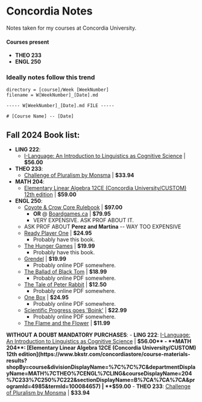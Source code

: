 # Concordia Notes
Notes taken for my courses at Concordia University.

#### Courses present

- **THEO 233**
- **ENGL 250**

### Ideally notes follow this trend

```
directory = [course]/Week [WeekNumber]
filename = W[WeekNumber]_[Date].md

----- W[WeekNumber]_[Date].md FILE -----

# [Course Name] -- [Date]
```

## Fall 2024 Book list:

- **LING 222**: 
    - [I-Language: An Introduction to Linguistics as Cognitive Science](https://www.argobookshop.ca/item/ZR5XF8H9d6dWOZHcKWZHqw) | **$56.00**
- **THEO 233**: 
    - [Challenge of Pluralism by Monsma](https://www.bkstr.com/concordiastore/course-materials-results?shopBy=course&divisionDisplayName=%7C%7C%7C&departmentDisplayName=MATH%7CTHEO%7CENGL%7CLING&courseDisplayName=204%7C233%7C250%7C222&sectionDisplayName=B%7CA%7CA%7CA&programId=4985&termId=100084657) | **$33.94**
- **MATH 204**:
    - [Elementary Linear Algebra 12CE (Concordia University/CUSTOM) 12th edition](https://www.bkstr.com/concordiastore/course-materials-results?shopBy=course&divisionDisplayName=%7C%7C%7C&departmentDisplayName=MATH%7CTHEO%7CENGL%7CLING&courseDisplayName=204%7C233%7C250%7C222&sectionDisplayName=B%7CA%7CA%7CA&programId=4985&termId=100084657) | **$59.00**
- **ENGL 250**:
    - [Coyote & Crow Core Rulebook](https://shop.coyoteandcrow.net/products/coyote-crow-core-rulebook) | **$97.00**
        - **OR** @ [Boardgames.ca](https://www.boardgames.ca/coyote-and-crow.html) | **$79.95**
        - VERY EXPENSIVE. ASK PROF ABOUT IT.
    - ASK PROF ABOUT **Perez and Martina** -- WAY TOO EXPENSIVE
    - [Ready Player One](https://www.amazon.ca/Ready-Player-One-Ernest-Cline/dp/0307887448) | **$24.95**
        - Probably have this book.
    - [The Hunger Games](https://www.amazon.ca/Hunger-Games-Suzanne-Collins/dp/0439023521/ref=pd_lpo_sccl_2/141-9279008-4219461?pd_rd_w=drIFP&content-id=amzn1.sym.d3f44101-6e04-446e-916c-a6ec5616982b&pf_rd_p=d3f44101-6e04-446e-916c-a6ec5616982b&pf_rd_r=MEYPZ7B8NK3HGAMPZ0X6&pd_rd_wg=5R0mI&pd_rd_r=28fa1d5a-49b0-4d21-a7d3-6b4ed19f505a&pd_rd_i=0439023521&psc=1) | **$19.99**
        - Probably have this book.
    - [Grendel](https://www.amazon.ca/Grendel-John-Gardner/dp/0679723110) | **$19.99**
        - Probably online PDF somewhere.
    - [The Ballad of Black Tom](https://www.amazon.ca/Ballad-Black-Tom-Victor-LaValle/dp/0765387867) | **$18.99**
        - Probably online PDF somewhere.
    - [The Tale of Peter Rabbit](https://www.amazon.ca/Tale-Peter-Rabbit-Beatrix-Potter/dp/0723247706/ref=sr_1_1?dib=eyJ2IjoiMSJ9.5gvK3mCkJ07Qn43ufjUgnMFZDD_pVxKcKqfSMFZ0JKc8nKGJIy3GKhiLIhrgzo_mel7igq5TKoEjCZbbulilGKEWxdvsAuQ2FckD2xY0pOVLn-jj2eghrr3BICq5trc4knW8mqfNevNxfVMJGEZ-BCL2FHFBORqD33shV_KJhuiFTSlpQQztcDhSWP3QEFp-G09PD0My3MrGvNH6-BvVSD3phrKcBaBbUv1_6gN2U0XaH6nJihYVteD69n2XexAMaqpjSxJJLK1p39jJqjIuLcLs7LvkARltzdkas3ouZJc.AnBTvTVRFiRH0CsBtPSoZ4y882ZsoonwNTbLTOsXyyY&dib_tag=se&hvadid=208376711704&hvdev=c&hvlocphy=9000489&hvnetw=g&hvqmt=e&hvrand=3414432583343179362&hvtargid=kwd-296018386510&hydadcr=23310_10093165&keywords=the+tale+of+peter+rabbit&qid=1725832771&sr=8-1) | **$12.50**
        - Probably online PDF somewhere.
    - [One Box](https://fernwoodpublishing.ca/book/one-box) | **$24.95**
        - Probably online PDF somewhere.
    - [Scientific Progress goes 'Boink'](https://www.amazon.ca/Scientific-Progress-Goes-Boink-Collection/dp/0836218787) | **$22.99**
        - Probably online PDF somewhere.
    - [The Flame and the Flower](https://www.amazon.ca/Flame-Flower-Kathleen-Woodiwiss/dp/0380005255) | **$11.99**

**WITHOUT A DOUBT MANDATORY PURCHASES**:
    - **LING 222**: [I-Language: An Introduction to Linguistics as Cognitive Science](https://www.argobookshop.ca/item/ZR5XF8H9d6dWOZHcKWZHqw) | **$56.00**
    - **MATH 204**: [Elementary Linear Algebra 12CE (Concordia University/CUSTOM) 12th edition](https://www.bkstr.com/concordiastore/course-materials-results?shopBy=course&divisionDisplayName=%7C%7C%7C&departmentDisplayName=MATH%7CTHEO%7CENGL%7CLING&courseDisplayName=204%7C233%7C250%7C222&sectionDisplayName=B%7CA%7CA%7CA&programId=4985&termId=100084657) | **$59.00**
    - **THEO 233**: [Challenge of Pluralism by Monsma](https://www.bkstr.com/concordiastore/course-materials-results?shopBy=course&divisionDisplayName=%7C%7C%7C&departmentDisplayName=MATH%7CTHEO%7CENGL%7CLING&courseDisplayName=204%7C233%7C250%7C222&sectionDisplayName=B%7CA%7CA%7CA&programId=4985&termId=100084657) | **$33.94**